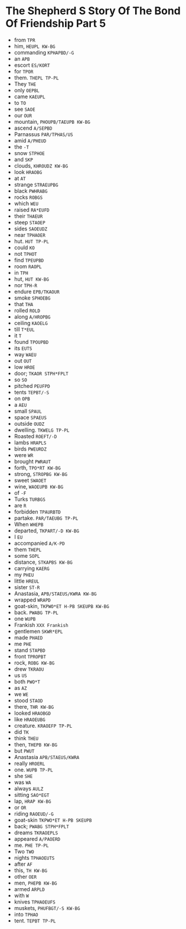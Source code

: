 # The Shepherd S Story Of The Bond Of Friendship Part 5

* from `TPR`
* him, `HEUPL KW-BG`
* commanding `KPHAPBD/-G`
* an `APB`
* escort `ES/KORT`
* for `TPOR`
* them. `THEPL TP-PL`
* They `THE`
* only `OEPBL`
* came `KAEUPL`
* to `TO`
* see `SAOE`
* our `OUR`
* mountain, `PHOUPB/TAEUPB KW-BG`
* ascend `A/SEPBD`
* Parnassus `PAR/TPHAS/US`
* amid `A/PHEUD`
* the `-T`
* snow `STPHOE`
* and `SKP`
* clouds, `KHROUDZ KW-BG`
* look `HRAOBG`
* at `AT`
* strange `STRAEUPBG`
* black `PWHRABG`
* rocks `ROBGS`
* which `WEU`
* raised `RA*EUFD`
* their `THAEUR`
* steep `STAOEP`
* sides `SAOEUDZ`
* near `TPHAOER`
* hut. `HUT TP-PL`
* could `KO`
* not `TPHOT`
* find `TPEUPBD`
* room `RAOPL`
* in `TPH`
* hut, `HUT KW-BG`
* nor `TPH-R`
* endure `EPB/TKAOUR`
* smoke `SPHOEBG`
* that `THA`
* rolled `ROLD`
* along `A/HROPBG`
* ceiling `KAOELG`
* till `T*EUL`
* it `T`
* found `TPOUPBD`
* its `EUTS`
* way `WAEU`
* out `OUT`
* low `HROE`
* door; `TKAOR STPH*FPLT`
* so `SO`
* pitched `PEUFPD`
* tents `TEPBT/-S`
* on `OPB`
* a `AEU`
* small `SPAUL`
* space `SPAEUS`
* outside `OUDZ`
* dwelling. `TKWELG TP-PL`
* Roasted `ROEFT/-D`
* lambs `HRAPLS`
* birds `PWEURDZ`
* were `WR`
* brought `PWRAUT`
* forth, `TPO*RT KW-BG`
* strong, `STROPBG KW-BG`
* sweet `SWAOET`
* wine, `WAOEUPB KW-BG`
* of `-F`
* Turks `TURBGS`
* are `R`
* forbidden `TPAURBTD`
* partake. `PAR/TAEUBG TP-PL`
* When `WHEPB`
* departed, `TKPART/-D KW-BG`
* I `EU`
* accompanied `A/K-PD`
* them `THEPL`
* some `SOPL`
* distance, `STKAPBS KW-BG`
* carrying `KAERG`
* my `PHEU`
* little `HREUL`
* sister `ST-R`
* Anastasia, `APB/STAEUS/KWRA KW-BG`
* wrapped `WRAPD`
* goat-skin, `TKPWO*ET H-PB SKEUPB KW-BG`
* back. `PWABG TP-PL`
* one `WUPB`
* Frankish `XXX Frankish`
* gentlemen `SKWR*EPL`
* made `PHAED`
* me `PHE`
* stand `STAPBD`
* front `TPROPBT`
* rock, `ROBG KW-BG`
* drew `TKRAOU`
* us `US`
* both `PWO*T`
* as `AZ`
* we `WE`
* stood `STAOD`
* there, `THR KW-BG`
* looked `HRAOBGD`
* like `HRAOEUBG`
* creature. `KRAOEFP TP-PL`
* did `TK`
* think `THEU`
* then, `THEPB KW-BG`
* but `PWUT`
* Anastasia `APB/STAEUS/KWRA`
* really `HROERL`
* one. `WUPB TP-PL`
* she `SHE`
* was `WA`
* always `AULZ`
* sitting `SAO*EGT`
* lap, `HRAP KW-BG`
* or `OR`
* riding `RAOEUD/-G`
* goat-skin `TKPWO*ET H-PB SKEUPB`
* back; `PWABG STPH*FPLT`
* dreams `TKRAOEPLS`
* appeared `A/PAOERD`
* me. `PHE TP-PL`
* Two `TWO`
* nights `TPHAOEUTS`
* after `AF`
* this, `TH KW-BG`
* other `OER`
* men, `PHEPB KW-BG`
* armed `ARPLD`
* with `W`
* knives `TPHAOEUFS`
* muskets, `PHUFBGT/-S KW-BG`
* into `TPHAO`
* tent. `TEPBT TP-PL`
